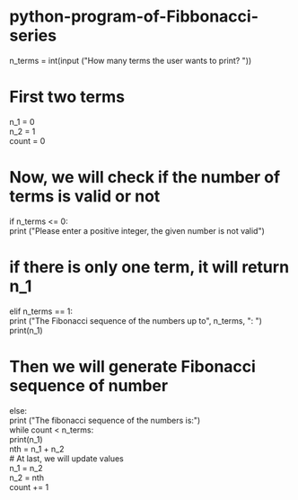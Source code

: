 # python-program-of-Fibbonacci-series
n_terms = int(input ("How many terms the user wants to print? "))  
  
# First two terms  
n_1 = 0  
n_2 = 1  
count = 0  
  
# Now, we will check if the number of terms is valid or not  
if n_terms <= 0:  
    print ("Please enter a positive integer, the given number is not valid")  
# if there is only one term, it will return n_1  
elif n_terms == 1:  
    print ("The Fibonacci sequence of the numbers up to", n_terms, ": ")  
    print(n_1)  
# Then we will generate Fibonacci sequence of number  
else:  
    print ("The fibonacci sequence of the numbers is:")  
    while count < n_terms:  
        print(n_1)  
        nth = n_1 + n_2  
       # At last, we will update values  
        n_1 = n_2  
        n_2 = nth  
        count += 1  
